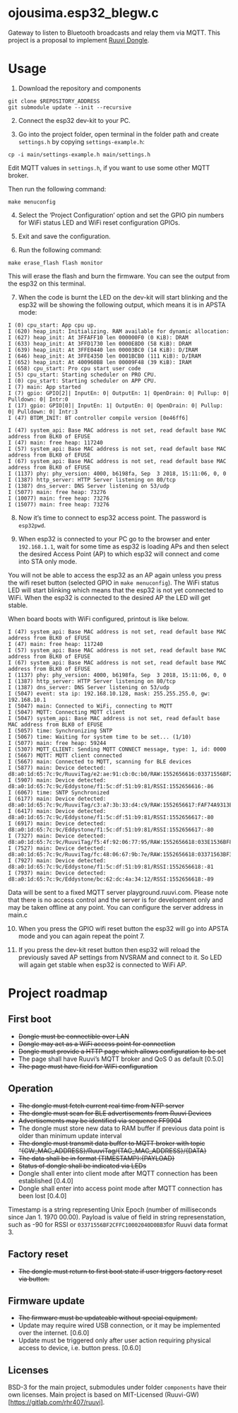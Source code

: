 # ojousima.esp32_blegw.c
Gateway to listen to Bluetooth broadcasts and relay them via MQTT.
This project is a proposal to implement [Ruuvi Dongle](https://f.ruuvi.com/t/new-project-ruuvi-dongle/3201). 

# Usage
1. Download the repository and components
```
git clone $REPOSITORY_ADDRESS
git submodule update --init --recursive
```

2. Connect the esp32 dev-kit to your PC.  

3. Go into the project folder, open terminal in the folder path and create `settings.h`
by copying `settings-example.h`:

```
cp -i main/settings-example.h main/settings.h
```

Edit MQTT values in `settings.h`, if you want to use some other MQTT broker.

Then run the following command:

```	
make menuconfig
```	

4. Select the ‘Project Configuration’ option and set the GPIO pin numbers for WiFi status LED and WiFi reset configuration GPIOs.

5. Exit and save the configuration.

6. Run the following command: 

```	
make erase_flash flash monitor
```

This will erase the flash and burn the firmware. You can see the output from the esp32 on this terminal.

7. When the code is burnt the LED on the dev-kit will start blinking and the esp32 will be showing the following output, which means it is in APSTA mode:

```
I (0) cpu_start: App cpu up.
I (620) heap_init: Initializing. RAM available for dynamic allocation:
I (627) heap_init: At 3FFAFF10 len 000000F0 (0 KiB): DRAM
I (633) heap_init: At 3FFD1730 len 0000E8D0 (58 KiB): DRAM
I (639) heap_init: At 3FFE0440 len 00003BC0 (14 KiB): D/IRAM
I (646) heap_init: At 3FFE4350 len 0001BCB0 (111 KiB): D/IRAM
I (652) heap_init: At 400960B8 len 00009F48 (39 KiB): IRAM
I (658) cpu_start: Pro cpu start user code
I (5) cpu_start: Starting scheduler on PRO CPU.
I (0) cpu_start: Starting scheduler on APP CPU.
I (7) main: App started
I (7) gpio: GPIO[2]| InputEn: 0| OutputEn: 1| OpenDrain: 0| Pullup: 0| Pulldown: 0| Intr:0 
I (17) gpio: GPIO[0]| InputEn: 1| OutputEn: 0| OpenDrain: 0| Pullup: 0| Pulldown: 0| Intr:3 
I (47) BTDM_INIT: BT controller compile version [0e46ff6]

I (47) system_api: Base MAC address is not set, read default base MAC address from BLK0 of EFUSE
I (47) main: free heap: 117240
I (57) system_api: Base MAC address is not set, read default base MAC address from BLK0 of EFUSE
I (67) system_api: Base MAC address is not set, read default base MAC address from BLK0 of EFUSE
I (1137) phy: phy_version: 4000, b6198fa, Sep  3 2018, 15:11:06, 0, 0
I (1387) http_server: HTTP Server listening on 80/tcp
I (1387) dns_server: DNS Server listening on 53/udp
I (5077) main: free heap: 73276
I (10077) main: free heap: 73276
I (15077) main: free heap: 73276
```

8. Now it’s time to connect to esp32 access point. The password is `esp32pwd`.

9. When esp32 is connected to your PC go to the browser and enter `192.168.1.1`, wait for some time as esp32 is loading APs and then select the desired Access Point (AP) to which esp32 will connect and come into STA only mode. 

You will not be able to access the esp32 as an AP again unless you press the wifi reset button (selected GPIO in `make menuconfig`). The WiFi status LED will start blinking which means that the esp32 is not yet connected to WiFi. When the esp32 is connected to the desired AP the LED will get stable.

When board boots with WiFi configured, printout is like below. 
```
I (47) system_api: Base MAC address is not set, read default base MAC address from BLK0 of EFUSE
I (47) main: free heap: 117240
I (57) system_api: Base MAC address is not set, read default base MAC address from BLK0 of EFUSE
I (67) system_api: Base MAC address is not set, read default base MAC address from BLK0 of EFUSE
I (1137) phy: phy_version: 4000, b6198fa, Sep  3 2018, 15:11:06, 0, 0
I (1387) http_server: HTTP Server listening on 80/tcp
I (1387) dns_server: DNS Server listening on 53/udp
I (5047) event: sta ip: 192.168.10.128, mask: 255.255.255.0, gw: 192.168.10.1
I (5047) main: Connected to WiFi, connecting to MQTT
I (5047) MQTT: Connecting MQTT client
I (5047) system_api: Base MAC address is not set, read default base MAC address from BLK0 of EFUSE
I (5057) time: Synchronizing SNTP
I (5067) time: Waiting for system time to be set... (1/10)
I (5077) main: free heap: 59244
I (5307) MQTT_CLIENT: Sending MQTT CONNECT message, type: 1, id: 0000
I (5667) MQTT: MQTT client connected
I (5667) main: Connected to MQTT, scanning for BLE devices
I (5877) main: Device detected: d8:a0:1d:65:7c:9c/RuuviTag/e2:ae:91:cb:0c:b0/RAW:1552656616:03371556BF2CFFC10002040D0BB3
I (5907) main: Device detected: d8:a0:1d:65:7c:9c/Eddystone/f1:5c:df:51:b9:81/RSSI:1552656616:-86
I (6067) time: SNTP Synchronized
I (6177) main: Device detected: d8:a0:1d:65:7c:9c/RuuviTag/c3:a7:3b:33:d4:c9/RAW:1552656617:FAF74A9313EF81FC35BC386B5758684EBAC3A7
I (6417) main: Device detected: d8:a0:1d:65:7c:9c/Eddystone/f1:5c:df:51:b9:81/RSSI:1552656617:-80
I (6917) main: Device detected: d8:a0:1d:65:7c:9c/Eddystone/f1:5c:df:51:b9:81/RSSI:1552656617:-80
I (7327) main: Device detected: d8:a0:1d:65:7c:9c/RuuviTag/f5:4f:92:06:77:95/RAW:1552656618:033E1536BF82005703EFFF620BEF
I (7527) main: Device detected: d8:a0:1d:65:7c:9c/RuuviTag/fc:48:06:67:9b:7e/RAW:1552656618:03371563BF360078FF24FBF80BA1
I (7927) main: Device detected: d8:a0:1d:65:7c:9c/Eddystone/f1:5c:df:51:b9:81/RSSI:1552656618:-81
I (7937) main: Device detected: d8:a0:1d:65:7c:9c/Eddystone/bc:62:dc:4a:34:12/RSSI:1552656618:-89
```

Data will be sent to a fixed MQTT server playground.ruuvi.com. Please note that there is no access control and
the server is for development only and may be taken offline at any point. You can configure the server address
in main.c

10. When you press the GPIO wifi reset button the esp32 will go into APSTA mode and you can again repeat the point 7.

11. If you press the dev-kit reset button then esp32 will reload the previously saved AP settings from NVSRAM and connect to it. So LED will again get stable when esp32 is connected to WiFi AP.

# Project roadmap
## First boot

 * ~~Dongle must be connectible over LAN~~
 * ~~Dongle may act as a WiFi access point for connection~~
 * ~~Dongle must provide a HTTP page which allows configuration to be set~~
 * The page shall have Ruuvi’s MQTT broker and QoS 0 as default [0.5.0]
 * ~~The page must have field for WIFi configuration~~

## Operation
 * ~~The dongle must fetch current real time from NTP server~~
 * ~~The dongle must scan for BLE advertisements from Ruuvi Devices~~
 * ~~Advertisements may be identified via sequence FF9904~~
 * The dongle must store new data to RAM buffer if previous data point is older than minimum update interval
 * ~~The dongle must transmit data buffer to MQTT broker with topic “{GW_MAC_ADDRESS}/RuuviTag/{TAG_MAC_ADDRESS}/{DATA}~~
 * ~~The data shall be in format {TIMESTAMP}:{PAYLOAD}~~
 * ~~Status of dongle shall be indicated via LEDs~~
 * Dongle shall enter into client mode after MQTT connection has been established [0.4.0]
 * Dongle shall enter into access point mode after MQTT connection has been lost [0.4.0]

 Timestamp is a string representing Unix Epoch (number of milliseconds since Jan 1. 1970 00.00).
 Payload is value of field in string represenstation, such as -90 for RSSI or `03371556BF2CFFC10002040D0BB3`for Ruuvi data format 3.

## Factory reset
 * ~~The dongle must return to first boot state if user triggers factory reset via button.~~

## Firmware update
 * ~~The firmware must be updateable without special equipment.~~
 * Update may require wired USB connection, or it may be implemented over the internet. [0.6.0]
 * Update must be triggered only after user action requiring physical access to device, i.e. button press. [0.6.0]

## Licenses
 BSD-3 for the main project, submodules under folder `components` have their own licenses. 
 Main project is based on MIT-Licensed (Ruuvi-GW)[https://gitlab.com/rhr407/ruuvi].